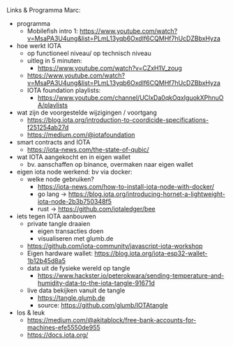 Links & Programma Marc:

- programma
  - Mobilefish intro 1: https://www.youtube.com/watch?v=MsaPA3U4ung&list=PLmL13yqb6OxdIf6CQMHf7hUcDZBbxHyza
- hoe werkt IOTA
  - op functioneel niveau/ op technisch niveau
  - uitleg in 5 minuten:
    - https://www.youtube.com/watch?v=CZxH1V_zoug
  - https://www.youtube.com/watch?v=MsaPA3U4ung&list=PLmL13yqb6OxdIf6CQMHf7hUcDZBbxHyza
  - IOTA foundation playlists:
    - https://www.youtube.com/channel/UClxDa0qkOqxIguokXPhnuOA/playlists
- wat zijn de voorgestelde wijzigingen / voortgang
  - https://blog.iota.org/introduction-to-coordicide-specifications-f251254ab27d
  - https://medium.com/@iotafoundation
- smart contracts and IOTA
  - https://iota-news.com/the-state-of-qubic/
- wat IOTA aangekocht en in eigen wallet
  - bv. aanschaffen op binance, overmaken naar eigen wallet
- eigen iota node werkend: bv via docker:
  - welke node gebruiken?
    - https://iota-news.com/how-to-install-iota-node-with-docker/
    - go lang -> https://blog.iota.org/introducing-hornet-a-lightweight-iota-node-2b3b750348f5
    - rust -> https://github.com/iotaledger/bee
- iets tegen IOTA aanbouwen
  - private tangle draaien
    - eigen transacties doen
    - visualiseren met glumb.de
  - https://github.com/iota-community/javascript-iota-workshop
  - Eigen hardware wallet: https://blog.iota.org/iota-esp32-wallet-1b12b45d8a5
  - data uit de fysieke wereld op tangle
    - https://www.hackster.io/peterokwara/sending-temperature-and-humidity-data-to-the-iota-tangle-91671d
  - live data bekijken vanuit de tangle
    - https://tangle.glumb.de
    - source: https://github.com/glumb/IOTAtangle
- los & leuk
  - https://medium.com/@akitablock/free-bank-accounts-for-machines-efe5550de955
  - https://docs.iota.org/
